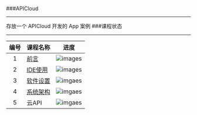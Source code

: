 ###APICloud
***
存放一个  APICloud 开发的  App 案例
###课程状态
***
|编号    |课程名称   | 进度   |
|:---:|-----|:---:|
|1|[前言](https://github.com/guhongyan/APICloud/tree/master/%E5%89%8D%E8%A8%80)|![images](https://raw.githubusercontent.com/wangding/courses/master/images/present100.png)|
|2|[IDE使用](https://github.com/guhongyan/APICloud/tree/master/IDE%E4%BD%BF%E7%94%A8)|![images](https://raw.githubusercontent.com/wangding/courses/master/images/present100.png)|
|3|[软件设置](https://github.com/guhongyan/APICloud/tree/master/%E8%BD%AF%E4%BB%B6%E8%AE%BE%E7%BD%AE)|![imgaes](https://raw.githubusercontent.com/wangding/courses/master/images/present100.png)|
|4|[系统架构](https://github.com/guhongyan/APICloud/tree/master/%E7%B3%BB%E7%BB%9F%E6%9E%B6%E6%9E%84)|![imgaes](https://raw.githubusercontent.com/wangding/courses/master/images/present100.png)|
|5|云API|![imgaes](https://raw.githubusercontent.com/wangding/courses/master/images/present35.7.png)|